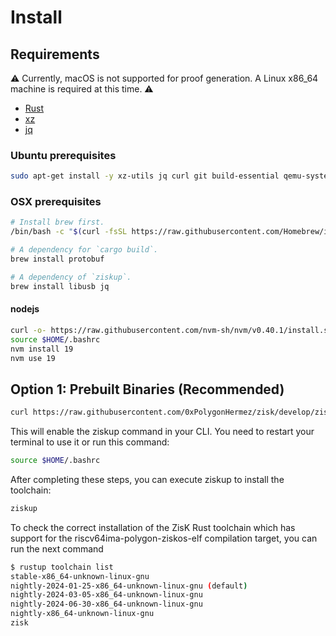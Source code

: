 # Install



## Requirements
⚠️ Currently, macOS is not supported for proof generation. A Linux x86_64 machine is required at this time. ⚠️

* [Rust](https://www.rust-lang.org/tools/install)
* [xz]()
* [jq]()

### Ubuntu prerequisites
```bash
sudo apt-get install -y xz-utils jq curl git build-essential qemu-system libomp-dev libgmp-dev nlohmann-json3-dev protobuf-compiler uuid-dev libgrpc++-dev libsecp256k1-dev libsodium-dev libpqxx-dev nasm
```

### OSX prerequisites
```bash
# Install brew first.
/bin/bash -c "$(curl -fsSL https://raw.githubusercontent.com/Homebrew/install/HEAD/install.sh)"

# A dependency for `cargo build`.
brew install protobuf

# A dependency of `ziskup`.
brew install libusb jq
```

#### nodejs
```bash
curl -o- https://raw.githubusercontent.com/nvm-sh/nvm/v0.40.1/install.sh | bash
source $HOME/.bashrc
nvm install 19
nvm use 19
```

## Option 1: Prebuilt Binaries (Recommended)


```bash
curl https://raw.githubusercontent.com/0xPolygonHermez/zisk/develop/ziskup/install.sh  | bash
```

This will enable the ziskup command in your CLI. You need to restart your terminal to use it or run this command:

```bash
source $HOME/.bashrc
```

After completing these steps, you can execute ziskup to install the toolchain:

```bash
ziskup
```


To check the correct installation of the ZisK Rust toolchain which has support for the riscv64ima-polygon-ziskos-elf compilation target, you can run the next command
```bash
$ rustup toolchain list
stable-x86_64-unknown-linux-gnu
nightly-2024-01-25-x86_64-unknown-linux-gnu (default)
nightly-2024-03-05-x86_64-unknown-linux-gnu
nightly-2024-06-30-x86_64-unknown-linux-gnu
nightly-x86_64-unknown-linux-gnu
zisk
```
